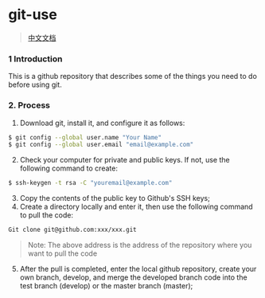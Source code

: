 # git-use
> [中文文档](https://github.com/lixilin123/git-use/blob/master/README-zh.md)
### 1 Introduction
This is a github repository that describes some of the things you need to do before using git.
### 2. Process
1. Download git, install it, and configure it as follows:
``` bash
$ git config --global user.name "Your Name"
$ git config --global user.email "email@example.com"
```
2. Check your computer for private and public keys. If not, use the following command to create:
``` bash
$ ssh-keygen -t rsa -C "youremail@example.com"
```
3. Copy the contents of the public key to Github's SSH keys;
4. Create a directory locally and enter it, then use the following command to pull the code:
``` bash
Git clone git@github.com:xxx/xxx.git
```
> Note: The above address is the address of the repository where you want to pull the code

5. After the pull is completed, enter the local github repository, create your own branch, develop, and merge the developed branch code into the test branch (develop) or the master branch (master);
